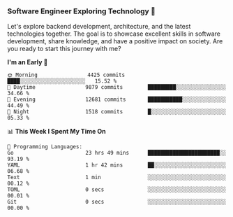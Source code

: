 ### Software Engineer Exploring Technology 🚀 

Let's explore backend development, architecture, and the latest technologies together. The goal is to showcase excellent skills in software development, share knowledge, and have a positive impact on society. Are you ready to start this journey with me?

<!--START_SECTION:waka-->
**I'm an Early 🐤** 

```text
🌞 Morning                4425 commits        ████░░░░░░░░░░░░░░░░░░░░░   15.52 % 
🌆 Daytime                9879 commits        █████████░░░░░░░░░░░░░░░░   34.66 % 
🌃 Evening                12681 commits       ███████████░░░░░░░░░░░░░░   44.49 % 
🌙 Night                  1518 commits        █░░░░░░░░░░░░░░░░░░░░░░░░   05.33 % 
```


📊 **This Week I Spent My Time On** 

```text
💬 Programming Languages: 
Go                       23 hrs 49 mins      ███████████████████████░░   93.19 % 
YAML                     1 hr 42 mins        ██░░░░░░░░░░░░░░░░░░░░░░░   06.68 % 
Text                     1 min               ░░░░░░░░░░░░░░░░░░░░░░░░░   00.12 % 
TOML                     0 secs              ░░░░░░░░░░░░░░░░░░░░░░░░░   00.01 % 
Git                      0 secs              ░░░░░░░░░░░░░░░░░░░░░░░░░   00.00 % 
```


<!--END_SECTION:waka-->
